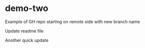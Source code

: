# demo-two
Example of GH repo starting on remote side with new branch name

Update readme file

Another quick update

